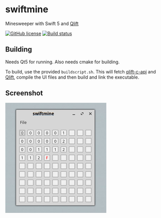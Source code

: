 # swiftmine
Minesweeper with Swift 5 and [Qlift](https://github.com/Longhanks/Qlift "Qlift")

[![GitHub license](https://img.shields.io/badge/license-MIT-blue.svg)](https://raw.githubusercontent.com/Longhanks/swiftmine/master/LICENSE)
[![Build status](https://api.travis-ci.org/Longhanks/swiftmine.svg?branch=master)](https://travis-ci.org/Longhanks/swiftmine)

## Building

Needs Qt5 for running. Also needs cmake for building.

To build, use the provided `buildscript.sh`. This will fetch [qlift-c-api](https://github.com/Longhanks/qlift-c-api "qlift-c-api") and [Qlift](https://github.com/Longhanks/Qlift "Qlift"), compile the UI files and then build and link the executable.

## Screenshot

![Screenshot](./Deploy/screenshot.png "Screenshot")

